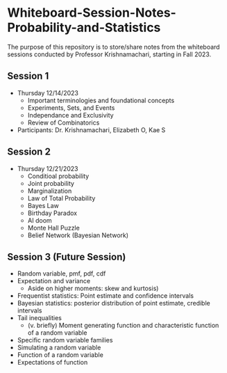 # Whiteboard-Session-Notes-Probability-and-Statistics
The purpose of this repository is to store/share notes from the whiteboard sessions conducted by  Professor Krishnamachari, starting in Fall 2023.

## Session 1
- Thursday 12/14/2023
  - Important terminologies and foundational concepts
  - Experiments, Sets, and Events
  - Independance and Exclusivity
  - Review of Combinatorics
- Participants: Dr. Krishnamachari, Elizabeth O, Kae S

## Session 2
- Thursday 12/21/2023
  - Conditioal probability
  - Joint probability
  - Marginalization
  - Law of Total Probability
  - Bayes Law
  - Birthday Paradox
  - AI doom
  - Monte Hall Puzzle
  - Belief Network (Bayesian Network)
 
## Session 3 (Future Session)
- Random variable, pmf, pdf, cdf
- Expectation and variance
  - Aside on higher moments: skew and kurtosis)
- Frequentist statistics: Point estimate and confidence intervals
- Bayesian statistics: posterior distribution of point estimate, credible intervals
- Tail inequalities
  - (v. briefly) Moment generating function and characteristic function of a random variable
- Specific random variable families
- Simulating a random variable
- Function of a random variable
- Expectations of function
